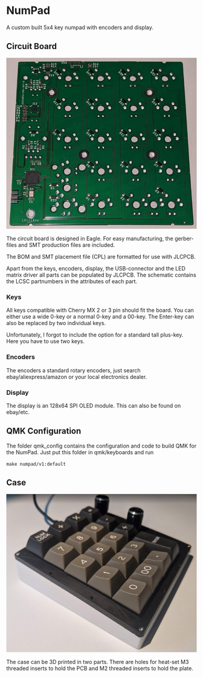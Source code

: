 # NumPad

A custom built 5x4 key numpad with encoders and display.

## Circuit Board

![Populated Circit Board - Bottom Side](pcb.png)

The circuit board is designed in Eagle.
For easy manufacturing, the gerber-files and SMT production files are included.

The BOM and SMT placement file (CPL) are formatted for use with JLCPCB.

Apart from the keys, encoders, display, the USB-connector and the LED matrix driver all parts can be populated by JLCPCB.
The schematic contains the LCSC partnumbers in the attributes of each part.

### Keys

All keys compatible with Cherry MX 2 or 3 pin should fit the board.
You can either use a wide 0-key or a normal 0-key and a 00-key.
The Enter-key can also be replaced by two individual keys.

Unfortunately, I forgot to include the option for a standard tall plus-key. Here you have to use two keys.

### Encoders

The encoders a standard rotary encoders, just search ebay/aliexpress/amazon or your local electronics dealer.

### Display

The display is an 128x64 SPI OLED module. This can also be found on ebay/etc.

## QMK Configuration

The folder qmk_config contains the configuration and code to build QMK for the NumPad.
Just put this folder in qmk/keyboards and run

```
make numpad/v1:default
```	
	
## Case

![Numpad with 3D printed case](numpad.png)

The case can be 3D printed in two parts.
There are holes for heat-set M3 threaded inserts to hold the PCB and M2 threaded inserts to hold the plate.